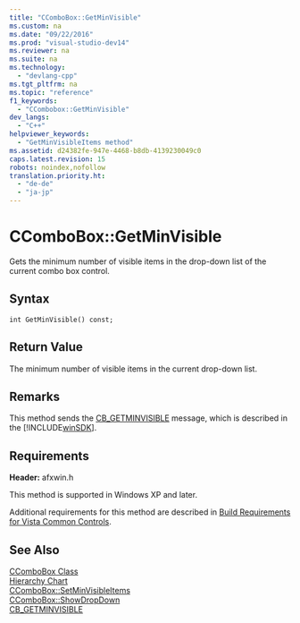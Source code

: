 ```yaml
---
title: "CComboBox::GetMinVisible"
ms.custom: na
ms.date: "09/22/2016"
ms.prod: "visual-studio-dev14"
ms.reviewer: na
ms.suite: na
ms.technology: 
  - "devlang-cpp"
ms.tgt_pltfrm: na
ms.topic: "reference"
f1_keywords: 
  - "CCombobox::GetMinVisible"
dev_langs: 
  - "C++"
helpviewer_keywords: 
  - "GetMinVisibleItems method"
ms.assetid: d24382fe-947e-4468-b8db-4139230049c0
caps.latest.revision: 15
robots: noindex,nofollow
translation.priority.ht: 
  - "de-de"
  - "ja-jp"
---
```

# CComboBox::GetMinVisible
Gets the minimum number of visible items in the drop-down list of the current combo box control.  
  
## Syntax  
  
```  
int GetMinVisible() const;  
```  
  
## Return Value  
 The minimum number of visible items in the current drop-down list.  
  
## Remarks  
 This method sends the [CB_GETMINVISIBLE](http://msdn.microsoft.com/library/windows/desktop/bb775915) message, which is described in the [!INCLUDE[winSDK](../vs140/includes/winsdk_md.md)].  
  
## Requirements  
 **Header:** afxwin.h  
  
 This method is supported in Windows XP and later.  
  
 Additional requirements for this method are described in [Build Requirements for Vista Common Controls](../vs140/build-requirements-for-windows-vista-common-controls.md).  
  
## See Also  
 [CComboBox Class](../vs140/ccombobox-class.md)   
 [Hierarchy Chart](../vs140/hierarchy-chart.md)   
 [CComboBox::SetMinVisibleItems](../vs140/ccombobox--setminvisibleitems.md)   
 [CComboBox::ShowDropDown](../vs140/ccombobox--showdropdown.md)   
 [CB_GETMINVISIBLE](http://msdn.microsoft.com/library/windows/desktop/bb775915)